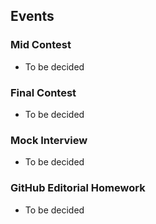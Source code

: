 ## Events

### Mid Contest
* To be decided

### Final Contest
* To be decided

### Mock Interview
* To be decided

### GitHub Editorial Homework
* To be decided
